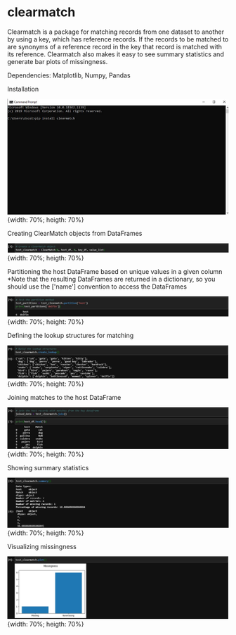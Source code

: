 # clearmatch
Clearmatch is a package for matching records from one dataset to another by using a key, which has reference records. 
If the records to be matched to are synonyms of a reference record in the key that record is matched with its reference.
Clearmatch also makes it easy to see summary statistics and generate bar plots of missingness.

Dependencies: Matplotlib, Numpy, Pandas


Installation

![Installation](images/Installation.jpg) {width: 70%;
heigth: 70%}

Creating ClearMatch objects from DataFrames

![Creating ClearMatch Objects from DataFrame objects](images/make_object.jpg) {width: 70%;
heigth: 70%}

Partitioning the host DataFrame based on unique values in a given column
  *Note that the resulting DataFrames are returned in a dictionary, so you should use the ['name'] convention to access the DataFrames
  
![Partitioning the host DataFrame](images/partition.jpg) {width: 70%;
height: 70%}

Defining the lookup structures for matching

![Defining the lookup structures for matching](images/lookup_structures.jpg) {width: 70%;
height: 70%}


Joining matches to the host DataFrame
  
![Joining matches to the host DataFrame](images/join.jpg) {width: 70%;
heigth: 70%}

Showing summary statistics

![Showing summary statistics](images/summary.jpg) {width: 70%;
heigth: 70%}

Visualizing missingness

![Visualizing missingness](images/visualize.jpg) {width: 70%;
heigth: 70%}
